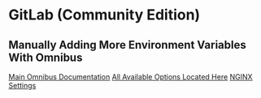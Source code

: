 # GitLab (Community Edition)


## Manually Adding More Environment Variables With Omnibus

[Main Omnibus Documentation](https://docs.gitlab.com/omnibus/settings/configuration.html)
[All Available Options Located Here](https://gitlab.com/gitlab-org/omnibus-gitlab/blob/master/files/gitlab-config-template/gitlab.rb.template)
[NGINX Settings](https://docs.gitlab.com/omnibus/settings/nginx.html)